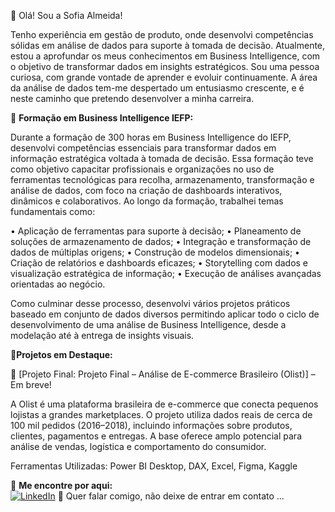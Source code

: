 
 👋 Olá! Sou a Sofia Almeida! 
 
Tenho experiência em gestão de produto, onde desenvolvi competências sólidas em análise de dados para suporte à tomada de decisão. Atualmente, estou a aprofundar os meus conhecimentos em Business Intelligence, com o objetivo de transformar dados em insights estratégicos.
Sou uma pessoa curiosa, com grande vontade de aprender e evoluir continuamente. A área da análise de dados tem-me despertado um entusiasmo crescente, e é neste caminho que pretendo desenvolver a minha carreira.

🔹 **Formação em Business Intelligence IEFP:**

Durante a formação de 300 horas em Business Intelligence do IEFP, desenvolvi competências essenciais para transformar dados em informação estratégica voltada à tomada de decisão. Essa formação teve como objetivo capacitar profissionais e organizações no uso de ferramentas tecnológicas para recolha, armazenamento, transformação e análise de dados, com foco na criação de dashboards interativos, dinâmicos e colaborativos.
Ao longo da formação, trabalhei temas fundamentais como:

•	Aplicação de ferramentas para suporte à decisão;
•	Planeamento de soluções de armazenamento de dados;
•	Integração e transformação de dados de múltiplas origens;
•	Construção de modelos dimensionais;
•	Criação de relatórios e dashboards eficazes;
•	Storytelling com dados e visualização estratégica de informação;
•	Execução de análises avançadas orientadas ao negócio.

Como culminar desse processo, desenvolvi vários projetos práticos baseado em conjunto de dados diversos permitindo aplicar todo o ciclo de desenvolvimento de uma análise de Business Intelligence, desde a modelação até à entrega de insights visuais.

🔹**Projetos em Destaque:**

📌 [Projeto Final: Projeto Final – Análise de E-commerce Brasileiro (Olist)]   – Em breve!  

A Olist é uma plataforma brasileira de e-commerce que conecta pequenos lojistas a grandes marketplaces. O projeto utiliza dados reais de cerca de 100 mil pedidos (2016–2018), incluindo informações sobre produtos, clientes, pagamentos e entregas. A base oferece amplo potencial para análise de vendas, logística e comportamento do consumidor.

Ferramentas Utilizadas: Power BI Desktop, DAX, Excel, Figma, Kaggle 

🔹 **Me encontre por aqui:**  
 [![LinkedIn](https://img.shields.io/badge/LinkedIn-0077B5?style=for-the-badge&logo=linkedin&logoColor=white)](https://www.linkedin.com/in/sofia-almeida-19906/) 
 💬 Quer falar comigo, não deixe de entrar em contato ...
